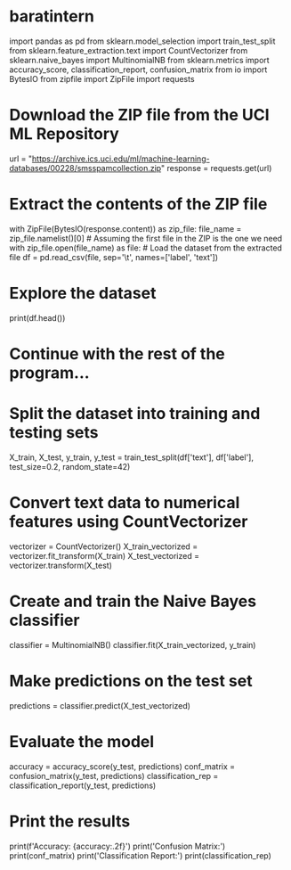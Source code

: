 # baratintern 
import pandas as pd
from sklearn.model_selection import train_test_split
from sklearn.feature_extraction.text import CountVectorizer
from sklearn.naive_bayes import MultinomialNB
from sklearn.metrics import accuracy_score, classification_report, confusion_matrix
from io import BytesIO
from zipfile import ZipFile
import requests

# Download the ZIP file from the UCI ML Repository
url = "https://archive.ics.uci.edu/ml/machine-learning-databases/00228/smsspamcollection.zip"
response = requests.get(url)

# Extract the contents of the ZIP file
with ZipFile(BytesIO(response.content)) as zip_file:
    file_name = zip_file.namelist()[0]  # Assuming the first file in the ZIP is the one we need
    with zip_file.open(file_name) as file:
        # Load the dataset from the extracted file
        df = pd.read_csv(file, sep='\t', names=['label', 'text'])

# Explore the dataset
print(df.head())

# Continue with the rest of the program...

# Split the dataset into training and testing sets
X_train, X_test, y_train, y_test = train_test_split(df['text'], df['label'], test_size=0.2, random_state=42)

# Convert text data to numerical features using CountVectorizer
vectorizer = CountVectorizer()
X_train_vectorized = vectorizer.fit_transform(X_train)
X_test_vectorized = vectorizer.transform(X_test)

# Create and train the Naive Bayes classifier
classifier = MultinomialNB()
classifier.fit(X_train_vectorized, y_train)

# Make predictions on the test set
predictions = classifier.predict(X_test_vectorized)

# Evaluate the model
accuracy = accuracy_score(y_test, predictions)
conf_matrix = confusion_matrix(y_test, predictions)
classification_rep = classification_report(y_test, predictions)

# Print the results
print(f'Accuracy: {accuracy:.2f}')
print('Confusion Matrix:')
print(conf_matrix)
print('Classification Report:')
print(classification_rep)
